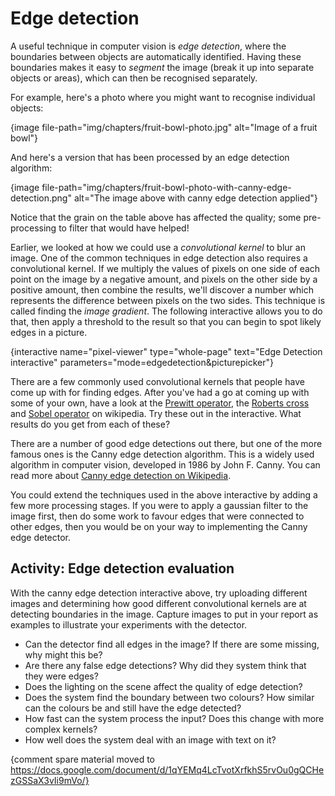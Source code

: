 # Edge detection

A useful technique in computer vision is *edge detection*, where the boundaries between objects are automatically identified.
Having these boundaries makes it easy to *segment* the image (break it up into separate objects or areas), which can then be recognised separately.

For example, here's a photo where you might want to recognise individual objects:

{image file-path="img/chapters/fruit-bowl-photo.jpg" alt="Image of a fruit bowl"}

And here's a version that has been processed by an edge detection algorithm:

{image file-path="img/chapters/fruit-bowl-photo-with-canny-edge-detection.png" alt="The image above with canny edge detection applied"}

Notice that the grain on the table above has affected the quality; some pre-processing to filter that would have helped!

Earlier, we looked at how we could use a *convolutional kernel* to blur an image.
One of the common techniques in edge detection also requires a convolutional kernel.
If we multiply the values of pixels on one side of each point on the image by a negative amount, and pixels on the other side by a positive amount, then combine the results, we'll discover a number which represents the difference between pixels on the two sides.
This technique is called finding the *image gradient*.
The following interactive allows you to do that, then apply a threshold to the result so that you can begin to spot likely edges in a picture.

{interactive name="pixel-viewer" type="whole-page" text="Edge Detection interactive" parameters="mode=edgedetection&picturepicker"}

There are a few commonly used convolutional kernels that people have come up with for finding edges.
After you've had a go at coming up with some of your own, have a look at the [Prewitt operator](https://en.wikipedia.org/wiki/Prewitt_operator), the [Roberts cross](https://en.wikipedia.org/wiki/Roberts_cross) and [Sobel operator](https://en.wikipedia.org/wiki/Sobel_operator) on wikipedia.
Try these out in the interactive.
What results do you get from each of these?

There are a number of good edge detections out there, but one of the more famous ones is the Canny edge detection algorithm.
This is a widely used algorithm in computer vision, developed in 1986 by John F. Canny. You can read more about [Canny edge detection on Wikipedia](https://en.wikipedia.org/wiki/Canny_edge_detector).

You could extend the techniques used in the above interactive by adding a few more processing stages.
If you were to apply a gaussian filter to the image first, then do some work to favour edges that were connected to other edges, then you would be on your way to implementing the Canny edge detector.

## Activity: Edge detection evaluation

With the canny edge detection interactive above, try uploading different images and determining how good different convolutional kernels are at detecting boundaries in the image.
Capture images to put in your report as examples to illustrate your experiments with the detector.

- Can the detector find all edges in the image?
  If there are some missing, why might this be?
- Are there any false edge detections? Why did they system think that they were edges?
- Does the lighting on the scene affect the quality of edge detection?
- Does the system find the boundary between two colours?
  How similar can the colours be and still have the edge detected?
- How fast can the system process the input? Does this change with more complex kernels?
- How well does the system deal with an image with text on it?

{comment spare material moved to https://docs.google.com/document/d/1qYEMq4LcTvotXrfkhS5rvOu0gQCHezGSSaX3vIi9mVo/}

